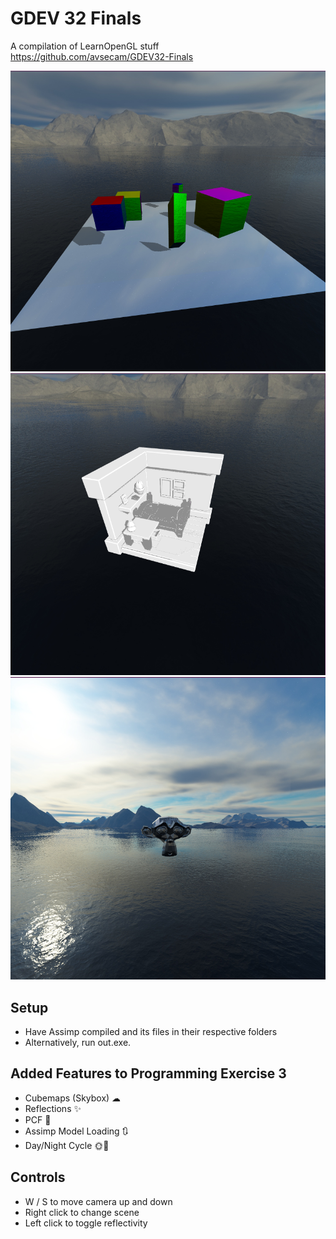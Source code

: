 # GDEV 32 Finals
A compilation of LearnOpenGL stuff \
https://github.com/avsecam/GDEV32-Finals

![Cubes](screenshotCubes.png)
![Bedroom](screenshotBedroom.png)
![Monkey](screenshotMonkey.png)

## Setup
- Have Assimp compiled and its files in their respective folders
- Alternatively, run out.exe.

## Added Features to Programming Exercise 3
- Cubemaps (Skybox) ☁
- Reflections ✨
- PCF 👻
- Assimp Model Loading 🔃
- Day/Night Cycle 🌞🌚

## Controls
- W / S to move camera up and down
- Right click to change scene
- Left click to toggle reflectivity
